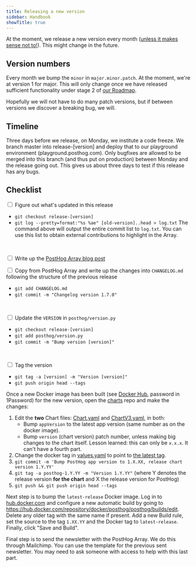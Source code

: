 ```yaml
---
title: Releasing a new version
sidebar: Handbook
showTitle: true
---
```


At the moment, we release a new version every month ([unless it makes sense not to!](/blog/we-ship-whenever)). This might change in the future.

## Version numbers

Every month we bump the `minor` in `major.minor.patch`. At the moment, we're at version 1 for major. This will only change once we have released sufficient functionality under stage 2 of [our Roadmap](/handbook/strategy/roadmap/).

Hopefully we will not have to do many patch versions, but if between versions we discover a breaking bug, we will.

## Timeline

Three days before we release, on Monday, we institute a code freeze. We branch master into release-[version] and deploy that to our playground environment (playground.posthog.com). Only bugfixes are allowed to be merged into this branch (and thus put on production) between Monday and the release going out. This gives us about three days to test if this release has any bugs.

## Checklist

<input type="checkbox"/> Figure out what's updated in this release
  - `git checkout release-[version]`
  - `git log --pretty=format:"%s %ae" [old-version]..head > log.txt`
The command above will output the entire commit list to `log.txt`. You can use this list to obtain external contributions to highlight in the Array.

<br />

<input type="checkbox"/> Write up the [PostHog Array blog post](/handbook/growth/marketing/blog#posthog-array)

<input type="checkbox"/> Copy from PostHog Array and write up the changes into `CHANGELOG.md` following the structure of the previous release
  - `git add CHANGELOG.md`
  - `git commit -m "Changelog version 1.7.0"`

<br />


<input type="checkbox"/> Update the `VERSION` in `posthog/version.py`
  - `git checkout release-[version]`
  - `git add posthog/version.py`
  - `git commit -m "Bump version [version]"`

<br />

<input type="checkbox"/> Tag the version
  - `git tag -a [version] -m "Version [version]"`
  - `git push origin head --tags`


Once a new Docker image has been built (see [Docker Hub](https://hub.docker.com), password in 1Password) for the new version, open the [charts](https://github.com/PostHog/charts) repo and make the changes:

1. Edit the **two** Chart files: [Chart.yaml](https://github.com/PostHog/charts/blob/master/charts/posthog/Chart.yaml) and [ChartV3.yaml](https://github.com/PostHog/charts/blob/master/charts/posthog/ChartV3.yaml), in both: 
    - Bump `appVersion` to the latest app version (same number as on the docker image).
    - Bump `version` (chart version) patch number, unless making big changes to the chart itself. Lesson learned: this can only be `x.x.x`. It can't have a fourth part.
2. Change the docker tag in [values.yaml](https://github.com/PostHog/charts/blob/master/charts/posthog/values.yaml#L6) to point to [the latest tag](https://hub.docker.com/r/posthog/posthog/tags?page=1&ordering=last_updated).
3. `git commit -m 'Bump PostHog app version to 1.X.XX, release chart version 1.Y.YY'`
4. `git tag -a posthog-1.Y.YY -m "Version 1.Y.YY"` (where Y denotes the release version **for the chart** and X the release version for PostHog)
5. `git push && git push origin head --tags`

Next step is to bump the `latest-release` Docker image. Log in to [hub.docker.com](https://hub.docker.com/repository/docker/posthog/posthog/builds) and configure a new automatic build by going to https://hub.docker.com/repository/docker/posthog/posthog/builds/edit. Delete any older tag with the same name if present. Add a new Build rule, set the source to the tag `1.XX.YY` and the Docker tag to `latest-release`. Finally, click "Save and Build".


Final step is to send the newsletter with the PostHog Array. We do this through Mailchimp. You can use the template for the previous sent newsletter. You may need to ask someone with access to help with this last part.